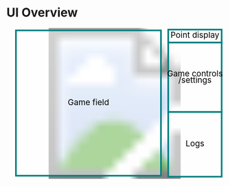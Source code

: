 # UI Overview

<svg viewBox="0 0 1336 932" width="100%" height="auto"><style>
  text { font-size: 50px; text-anchor: middle; dominant-baseline: middle; }
  rect { fill: white; fill-opacity: 0.5; stroke: teal; stroke-width: 10; }
  </style>
  <image href="../img/gameui.png" width="1336px" height="932px" />
  <rect x="58" y="15" width="896" height="898"/>
  <text x="506" y="464">Game field</text>
  <rect x="999" y="10" width="330" height="80"/>
  <text x="1164" y="47">Point display</text>
  <rect x="999" y="90" width="330" height="429"/>
  <text x="1164" y="300" style="dominant-baseline:auto">Game controls</text>
  <text x="1164" y="300" style="dominant-baseline:hanging">/settings</text>
  <rect x="999" y="519" width="330" height="400"/>
  <text x="1164" y="719">Logs</text>
</svg>